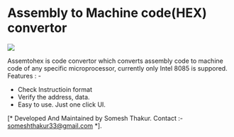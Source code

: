 # Assembly to Machine code(HEX) convertor

![](http://i.imgur.com/50xaQGw.png)

Assemtohex is code convertor which converts assembly code to machine code of any specific microprocessor, currently only Intel 8085 is suppored.
Features : -
  - Check Instructioin format
  - Verify the address, data.
  - Easy to use. Just one click UI.

[* Developed And Maintained by Somesh Thakur. Contact :- someshthakur33@gmail.com *].
